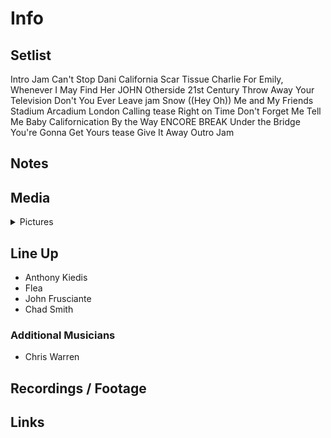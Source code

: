 # Info

## Setlist

Intro Jam
Can't Stop
Dani California
Scar Tissue
Charlie
For Emily, Whenever I May Find Her JOHN
Otherside
21st Century
Throw Away Your Television
Don't You Ever Leave jam
Snow ((Hey Oh))
Me and My Friends
Stadium Arcadium
London Calling tease
Right on Time
Don't Forget Me
Tell Me Baby
Californication
By the Way
ENCORE BREAK
Under the Bridge
You're Gonna Get Yours tease
Give It Away
Outro Jam

## Notes

## Media 

<details>
  <summary>Pictures</summary>
  <!--<img alt="Setlist" title="Setlist" src="_.jpg" height="200" />
  <img alt="Flyer" title="Flyer" src="_.jpg" height="200" />
  <img alt="Clipper" title="Clipper" src="_.jpg" height="200" />
  <img alt="Ticket" title="Ticket" src="_.jpg" height="200" />
  -->
</details>

## Line Up

* Anthony Kiedis
* Flea
* John Frusciante
* Chad Smith

### Additional Musicians

* Chris Warren

## Recordings / Footage

## Links